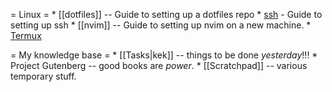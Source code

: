= Linux =
    * [[dotfiles]] -- Guide to setting up a dotfiles repo
    * [ssh](ssh) - Guide to setting up ssh
    * [[nvim]] -- Guide to setting up nvim on a new machine.
    * [Termux](Termux)

= My knowledge base =
    * [[Tasks|kek]] -- things to be done _yesterday_!!!
    * Project Gutenberg -- good books are *power*.
    * [[Scratchpad]] -- various temporary stuff.


